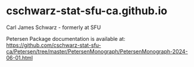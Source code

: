 # cschwarz-stat-sfu-ca.github.io
Carl James Schwarz - formerly at SFU

Petersen Package documentation is available at:  
https://github.com/cschwarz-stat-sfu-ca/Petersen/tree/master/PetersenMonograph/PetersenMonograph-2024-06-01.html
